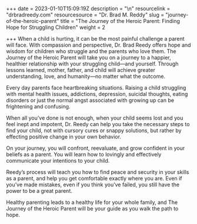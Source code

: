 +++
date = 2023-01-10T15:09:19Z
description = "\n"
resourcelink = "drbradreedy.com"
resourcesource = "Dr. Brad M. Reddy"
slug = "journey-of-the-heroic-parent"
title = "The Journey of the Heroic Parent: Finding Hope for Struggling Children"
weight = 2

+++
When a child is hurting, it can be the most painful challenge a parent will face. With compassion and perspective, Dr. Brad Reedy offers hope and wisdom for children who struggle and the parents who love them. The Journey of the Heroic Parent will take you on a journey to a happier, healthier relationship with your struggling child—and yourself. Through lessons learned, mother, father, and child will achieve greater understanding, love, and humanity—no matter what the outcome.

Every day parents face heartbreaking situations. Raising a child struggling with mental health issues, addictions, depression, suicidal thoughts, eating disorders or just the normal angst associated with growing up can be frightening and confusing.

When all you’ve done is not enough, when your child seems lost and you feel inept and impotent, Dr. Reedy can help you take the necessary steps to find your child, not with cursory cures or snappy solutions, but rather by effecting positive change in your own behavior.

On your journey, you will confront, reevaluate, and grow confident in your beliefs as a parent. You will learn how to lovingly and effectively communicate your intentions to your child.

Reedy’s process will teach you how to find peace and security in your skills as a parent, and help you get comfortable exactly where you are. Even if you’ve made mistakes, even if you think you’ve failed, you still have the power to be a great parent.

Healthy parenting leads to a healthy life for your whole family, and The Journey of the Heroic Parent will be your guide as you walk the path to hope.